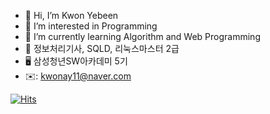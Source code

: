 - 👋 Hi, I’m Kwon Yebeen
- 👀 I’m interested in Programming
- 🌱 I’m currently learning Algorithm and Web Programming
- 📜 정보처리기사, SQLD, 리눅스마스터 2급
- 🖥️ 삼성청년SW아카데미 5기
- ✉️: kwonay11@naver.com

[![Hits](https://hits.seeyoufarm.com/api/count/incr/badge.svg?url=https%3A%2F%2Fgithub.com%2Fkwonay11&count_bg=%23F8C071&title_bg=%23FF8888&icon=&icon_color=%23360D0D&title=hits&edge_flat=false)](https://hits.seeyoufarm.com)

<!---
kwonay11/kwonay11 is a ✨ special ✨ repository because its `README.md` (this file) appears on your GitHub profile.
You can click the Preview link to take a look at your changes.
--->
